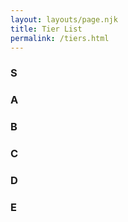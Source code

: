```yaml
---
layout: layouts/page.njk
title: Tier List
permalink: /tiers.html
---
```

### S


### A


### B

### C

### D

### E
